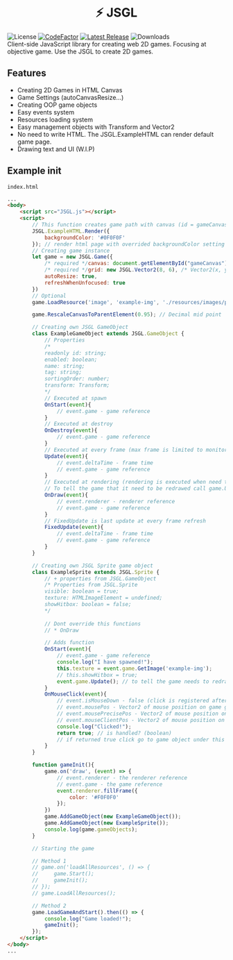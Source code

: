 <h1 align="center">⚡ JSGL</h1>

![License](https://img.shields.io/github/license/Moderrek/JSGL) [![CodeFactor](https://www.codefactor.io/repository/github/moderrek/jsgl/badge)](https://www.codefactor.io/repository/github/moderrek/jsgl) [![Latest Release](https://img.shields.io/github/v/release/Moderrek/JSGL?include_prereleases)](https://github.com/Moderrek/JSGL/releases/tag/v0.1.1-alpha) ![Downloads](https://img.shields.io/github/downloads/Moderrek/JSGL/total)  
Client-side JavaScript library for creating web 2D games. Focusing at objective game.
Use the JSGL to create 2D games.
## Features
* Creating 2D Games in HTML Canvas
* Game Settings (autoCanvasResize...)
* Creating OOP game objects
* Easy events system
* Resources loading system
* Easy management objects with Transform and Vector2
* No need to write HTML. The JSGL.ExampleHTML can render default game page.
* Drawing text and UI (W.I.P)
## Example init
``index.html``
```html
...
<body>
    <script src="JSGL.js"></script>
    <script>
        // This function creates game path with canvas (id = gameCanvas)
        JSGL.ExampleHTML.Render({
            backgroundColor: '#0F0F0F'
        }); // render html page with overrided backgroundColor setting
        // Creating game instance
        let game = new JSGL.Game({
            /* required */canvas: document.getElementById("gameCanvas"),
            /* required */grid: new JSGL.Vector2(8, 6), /* Vector2(x, y) */
            autoResize: true,
            refreshWhenUnfocused: true
        })
        // Optional
        game.LoadResource('image', 'example-img', './resources/images/point.png');

        game.RescaleCanvasToParentElement(0.95); // Decimal mid point

        // Creating own JSGL GameObject
        class ExampleGameObject extends JSGL.GameObject {
            // Properties
            /*
            readonly id: string;
            enabled: boolean;
            name: string;
            tag: string;
            sortingOrder: number;
            transform: Transform;
            */
            // Executed at spawn
            OnStart(event){
                // event.game - game reference
            }
            // Executed at destroy
            OnDestroy(event){
                // event.game - game reference
            }
            // Executed at every frame (max frame is limited to monitor hz)
            Update(event){
                // event.deltaTime - frame time
                // event.game - game reference
            }
            // Executed at rendering (rendering is executed when need to update)
            // To tell the game that it need to be redrawed call game.Update();
            OnDraw(event){
                // event.renderer - renderer reference
                // event.game - game reference
            }
            // FixedUpdate is last update at every frame refresh
            FixedUpdate(event){
                // event.deltaTime - frame time
                // event.game - game reference
            }
        }

        // Creating own JSGL Sprite game object
        class ExampleSprite extends JSGL.Sprite {
            // + properties from JSGL.GameObject
            /* Properties from JSGL.Sprite
            visible: boolean = true;
            texture: HTMLImageElement = undefined;
            showHitbox: boolean = false;
            */
           
            // Dont override this functions
            // * OnDraw

            // Adds function
            OnStart(event){
                // event.game - game reference
                console.log("I have spawned!");
                this.texture = event.game.GetImage('example-img');
                // this.showHitbox = true;
                event.game.Update(); // to tell the game needs to redraw
            }
            OnMouseClick(event){
                // event.isMouseDown - false (click is registered after mouse button up)
                // event.mousePos - Vector2 of mouse position on game grid (Integer)
                // event.mousePrecisePos - Vector2 of mouse position on canvas (Scaled)
                // event.mouseClientPos - Vector2 of mouse position on canvas (Client Position)
                console.log("Clicked!");
                return true; // is handled? (boolean)
                // if returned true click go to game object under this
            }
        }

        function gameInit(){
            game.on('draw', (event) => {
                // event.renderer - the renderer reference
                // event.game - the game reference
                event.renderer.fillFrame({
                    color: '#F0F0F0'
                });
            })
            game.AddGameObject(new ExampleGameObject());
            game.AddGameObject(new ExampleSprite());
            console.log(game.gameObjects);
        }

        // Starting the game

        // Method 1
        // game.on('loadAllResources', () => {
        //     game.Start();
        //     gameInit();
        // });
        // game.LoadAllResources();

        // Method 2
        game.LoadGameAndStart().then(() => {
            console.log("Game loaded!");
            gameInit();
        });
    </script>
</body>
...
```